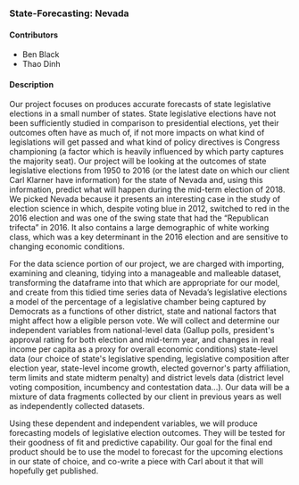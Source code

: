 ### State-Forecasting: Nevada

#### Contributors

* Ben Black
* Thao Dinh

#### Description

Our project focuses on produces accurate forecasts of state legislative elections in a small number of states.  State legislative elections have not been sufficiently studied in comparison to presidential elections, yet their outcomes often have as much of, if not more impacts on what kind of legislations will get passed and what kind of policy directives is Congress championing (a factor which is heavily influenced by which party captures the majority seat). Our project will be looking at the outcomes of state legislative elections from 1950 to 2016 (or the latest date on which our client Carl Klarner have information) for the state of Nevada and, using this information, predict what will happen during the mid-term election of 2018. We picked Nevada because it presents an interesting case in the study of election science in which, despite voting blue in 2012, switched to red in the 2016 election and was one of the swing state that had the “Republican trifecta” in 2016. It also contains a large demographic of white working class, which was a key determinant in the 2016 election and are sensitive to changing economic conditions. 
 
For the data science portion of our project, we are charged with importing, examining and cleaning, tidying into a manageable and malleable dataset, transforming the dataframe into that which are appropriate for our model, and create from this tidied time series data of Nevada’s legislative elections a model of the percentage of a legislative chamber being captured by Democrats as a functions of other district, state and national factors that might affect how a eligible person vote. We will collect and determine our independent variables from national-level data (Gallup polls, president's approval rating for both election and mid-term year, and changes in real income per capita as a proxy for overall economic conditions) state-level data (our choice of state's legislative spending, legislative composition after election year, state-level income growth, elected governor's party affiliation, term limits and state midterm penalty) and district levels data (district level voting composition, incumbency and contestation data...). Our data will be a mixture of data fragments collected by our client in previous years as well as independently collected datasets.  
  
Using these dependent and independent variables, we will produce forecasting models of legislative election outcomes. They will be tested for their goodness of fit and predictive capability. Our goal for the final end product should be to use the model to forecast for the upcoming elections in our state of choice, and co-write a piece with Carl about it that will hopefully get published. 
